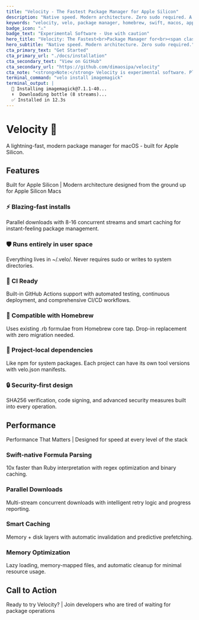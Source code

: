 ```yaml
---
title: "Velocity - The Fastest Package Manager for Apple Silicon"
description: "Native speed. Modern architecture. Zero sudo required. A lightning-fast package manager built exclusively for M1/M2/M3 Macs."
keywords: "velocity, velo, package manager, homebrew, swift, macos, apple silicon, m1, m2, m3"
badge_icon: "⚠️"
badge_text: "Experimental Software - Use with caution"
hero_title: "Velocity: The Fastest<br>Package Manager for<br><span class=\"hero-title-accent\">Apple Silicon</span>"
hero_subtitle: "Native speed. Modern architecture. Zero sudo required."
cta_primary_text: "Get Started"
cta_primary_url: "./docs/installation"
cta_secondary_text: "View on GitHub"
cta_secondary_url: "https://github.com/dimaosipa/velocity"
cta_note: "<strong>Note:</strong> Velocity is experimental software. Please test thoroughly before using in production environments."
terminal_command: "velo install imagemagick"
terminal_output: |
  🚀 Installing imagemagick@7.1.1-40...
  ⬇️  Downloading bottle (8 streams)...
  ✅ Installed in 12.3s
---
```


# Velocity 🚀

A lightning-fast, modern package manager for macOS - built for Apple Silicon.

## Features

Built for Apple Silicon | Modern architecture designed from the ground up for Apple Silicon Macs

### ⚡ Blazing-fast installs
Parallel downloads with 8-16 concurrent streams and smart caching for instant-feeling package management.

### 🛡️ Runs entirely in user space
Everything lives in ~/.velo/. Never requires sudo or writes to system directories.

### 🚀 CI Ready
Built-in GitHub Actions support with automated testing, continuous deployment, and comprehensive CI/CD workflows.

### 🔁 Compatible with Homebrew
Uses existing .rb formulae from Homebrew core tap. Drop-in replacement with zero migration needed.

### 💼 Project-local dependencies
Like npm for system packages. Each project can have its own tool versions with velo.json manifests.

### 🔒 Security-first design
SHA256 verification, code signing, and advanced security measures built into every operation.

## Performance

Performance That Matters | Designed for speed at every level of the stack

### Swift-native Formula Parsing
10x faster than Ruby interpretation with regex optimization and binary caching.

### Parallel Downloads
Multi-stream concurrent downloads with intelligent retry logic and progress reporting.

### Smart Caching
Memory + disk layers with automatic invalidation and predictive prefetching.

### Memory Optimization
Lazy loading, memory-mapped files, and automatic cleanup for minimal resource usage.

## Call to Action

Ready to try Velocity? | Join developers who are tired of waiting for package operations